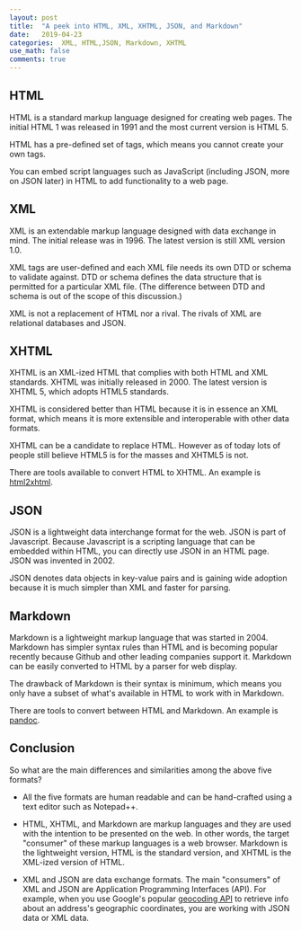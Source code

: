 ```yaml
---
layout: post
title:  "A peek into HTML, XML, XHTML, JSON, and Markdown"
date:   2019-04-23
categories:  XML, HTML,JSON, Markdown, XHTML
use_math: false
comments: true
---
```


## HTML
HTML is a standard markup language designed for creating web pages. The initial HTML 1 was released in 1991 and the most current version is HTML 5. 

HTML has a pre-defined set of tags, which means you cannot create your own tags.

You can embed script languages such as JavaScript (including JSON, more on JSON later) in HTML to add functionality to a web page.

## XML

XML is an extendable markup language designed with data exchange in mind. The initial release was in 1996. The latest version is still XML version 1.0.

 XML tags are user-defined and each XML file needs its own DTD or schema to validate against. DTD or schema defines the data structure that is permitted for a particular XML file. (The difference between DTD and schema is out of the scope of this discussion.)

XML is not a replacement of HTML nor a rival. The rivals of XML are relational databases and JSON. 


## XHTML
 XHTML is an XML-ized HTML that complies with both HTML and XML standards. XHTML was initially released in 2000. The latest version is XHTML 5, which adopts HTML5 standards.

XHTML is considered better than HTML because it is in essence an XML format, which means it is more extensible and interoperable with other data formats. 


XHTML can be a candidate to replace HTML. However as of today lots of people still believe HTML5 is for the masses and XHTML5 is not.  

There are tools available to convert HTML to XHTML. An example is [html2xhtml](http://www.it.uc3m.es/jaf/html2xhtml/).


## JSON

JSON is a lightweight data interchange format for the web. JSON is part of Javascript. Because Javascript is a scripting language that can be embedded within HTML, you can directly use JSON in an HTML page. JSON was invented in 2002. 

JSON denotes data objects in key-value pairs and is gaining wide adoption because it is much simpler than XML and faster for parsing. 


## Markdown

Markdown is a lightweight markup language that was started in 2004.  Markdown has simpler syntax rules than HTML and is becoming popular recently because Github and other leading companies support it. Markdown can be
easily converted to HTML by a parser for web display. 

The drawback of Markdown is their syntax is minimum, which means you only have a subset of what's available in HTML to work with in Markdown. 

There are tools to convert between HTML and Markdown. An example is [pandoc](http://www.pandoc.org). 


## Conclusion 

So what are the main differences and similarities among the above five formats?

* All the five formats are human readable and can be hand-crafted using a text editor such as Notepad++. 

* HTML, XHTML, and Markdown are markup languages and they are used with the intention to be presented on the web. In other words, the target "consumer" of these markup languages is a web browser. Markdown is the lightweight version, HTML is the standard version, and XHTML is the XML-ized version of HTML.  

* XML and JSON are data exchange formats. The main "consumers" of XML and JSON are Application Programming Interfaces (API). For example, when you use Google's popular [geocoding API](https://developers.google.com/maps/documentation/geocoding/intro#Geocoding) to retrieve info about an address's geographic coordinates, you are working with JSON data or XML data. 


